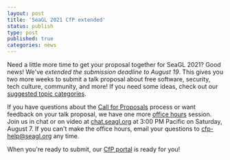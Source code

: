 ```yaml
---
layout: post
title: 'SeaGL 2021 CfP extended'
status: publish
type: post
published: true
categories: news
---
```


Need a little more time to get your proposal together for SeaGL 2021?
Good news!
We've *extended the submission deadline to August 19*.
This gives you two more weeks to submit a talk proposal about free software, security, tech culture, community, and more!
If you need some ideas, check out our [suggested topic categories](https://seagl.org/news/2021/06/24/cfp.html#talk-topicslabels).

If you have questions about the [Call for Proposals](https://seagl.org/news/2021/06/24/cfp) process or want feedback on your talk proposal, we have one more [office hours](https://seagl.org/news/2021/07/30/office_hours.html) session.
Join us in chat or on video at [chat.seagl.org](https://chat.seagl.org/) at 3:00 PM Pacific on Saturday, August 7.
If you can't make the office hours, email your questions to [cfp-help@seagl.org](mailto:cfp-help@seagl.org) any time.

When you're ready to submit, our [CfP portal](https://osem.seagl.org/conferences/seagl2021#callforpapers) is ready for you!

